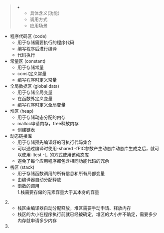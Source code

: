 > + + 具体含义(功能）
>   + 调用方式
>   + 应用场景
+ 程序代码区 (code)
    + 用于存储需要执行的程序代码
    + 编写程序后进行编译
    + 代码执行
+ 常量区 (constant)
    + 用于存储常量
    + const定义常量
    + 编写程序时定义常量
+ 全局数据区 (global data)
    + 用于存储全局变量
    + 在函数外定义变量
    + 编写程序时定义全局变量
+ 堆区 (heap)
    + 用于存储动态分配的内存
    + malloc申请内存，free释放内存
    + 创建链表
+ 动态链接库
    + 用于存储预先编译好的可执行代码集合
    + 可以通过编译时使用-shared -fPIC参数产生动态库动态库生成之后，就可以使用-ltest -L. 的方式使用该动态库
    + 避免了每个应用程序都包含相同功能代码的冗余
+ 栈区 (stack)
    + 用于存储函数调用的所有信息和所有局部变量
    + 由编译器自动分配释放
    + 函数的调用  
1.栈需要存储的元素容量大于其本身的容量
2.  
    + 栈区由编译器自动分配释放，堆区需要手动申请、释放内存
    + 栈区的大小在程序执行前就已经被确定，堆区的大小并不确定，需要多少内存就申请多少内存
3.  

